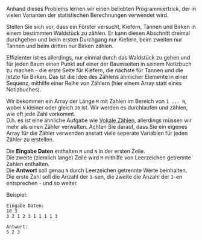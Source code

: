<!-- #Array von Zählern -->

Anhand dieses Problems lernen wir einen beliebten Programmiertrick, der in vielen Varianten der statistischen Berechnungen verwendet wird.

Stellen Sie sich vor, dass ein Förster versucht, Kiefern, Tannen und Birken in einem bestimmten Waldstück zu zählen. Er kann diesen Abschnitt dreimal durchgehen und beim ersten Durchgang nur Kiefern, beim zweiten nur Tannen und beim dritten nur Birken zählen. 

Effizienter ist es allerdings, nur einmal durch das Waldstück zu gehen und für jeden Baum einen Punkt auf einer der Baumseiten in seinem
Notizbuch zu machen - die erste Seite für Kiefern, die nächste für Tannen und die letzte für Birken. Das ist die Idee des Zählens ähnlicher Elemente in einer Sequenz, 
mithilfe einer Reihe von Zählern (hier einem Array statt eines Notizbuches).

Wir bekommen ein Array der Länge `M` mit Zahlen im Bereich von `1 ... N`, wobei `N` kleiner oder gleich `20` ist.
Wir werden es durchlaufen und zählen, wie oft jede Zahl vorkommt.  
D.h. es ist eine ähnliche Aufgabe wie [Vokale Zählen](./vowel-count), allerdings müssen wir mehr als einen Zähler verwalten. Achten Sie darauf, 
dass Sie ein eigenes Array für die Zähler verwenden anstatt viele seperate Variablen für jeden Zähler zu erstellen.

Die **Eingabe Daten** enthalten `M` und `N` in der ersten Zeile.  
Die zweite (ziemlich lange) Zeile wird `M` mithilfe von Leerzeichen getrennte Zahlen enthalten.  
Die **Antwort** soll genau `N` durch Leerzeichen getrennte Werte beinhalten. Die erste Zahl soll die Anzahl der `1`-sen,
die zweite die Anzahl der `2`-en entsprechen - und so weiter.

Beispiel:

    Eingabe Daten:
    10 3
    3 2 1 2 3 1 1 1 1 3

    Antwort:
    5 2 3
